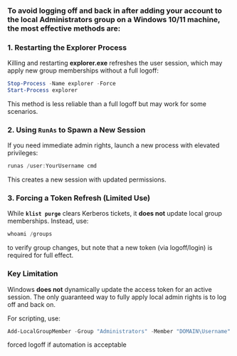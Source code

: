 ### To avoid logging off and back in after adding your account to the local **Administrators** group on a Windows 10/11 machine, the most effective methods are:  

### **1. Restarting the Explorer Process**  
Killing and restarting **explorer.exe** refreshes the user session, which may apply new group memberships without a full logoff:  
```powershell  
Stop-Process -Name explorer -Force  
Start-Process explorer  
```
This method is less reliable than a full logoff but may work for some scenarios.  

### **2. Using `RunAs` to Spawn a New Session**  
If you need immediate admin rights, launch a new process with elevated privileges:  
```powershell  
runas /user:YourUsername cmd  
```
This creates a new session with updated permissions.  

### **3. Forcing a Token Refresh (Limited Use)**  
While **`klist purge`** clears Kerberos tickets, it **does not** update local group memberships. Instead, use:  
```powershell  
whoami /groups  
```
to verify group changes, but note that a new token (via logoff/login) is required for full effect.  

### **Key Limitation**  
Windows **does not** dynamically update the access token for an active session. The only guaranteed way to fully apply local admin rights is to log off and back on.

For scripting, use:  
```powershell  
Add-LocalGroupMember -Group "Administrators" -Member "DOMAIN\Username"  
```
forced logoff if automation is acceptable
